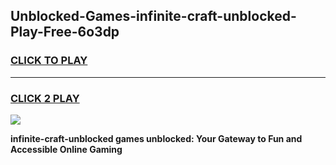 
## Unblocked-Games-infinite-craft-unblocked-Play-Free-6o3dp
<h3>
<a href="https://premium76.site?title=infinite-craft-unblocked&ref=09A">CLICK TO PLAY</a></h3>
<hr>

<h3>
<a href="https://premium76.site?title=infinite-craft-unblocked&ref=09A">CLICK 2 PLAY</a>
  
</h3>

<a href="https://premium76.site?title=infinite-craft-unblocked&ref=09A"><img src="https://clearcache.store/games.png"></a>


**infinite-craft-unblocked games unblocked: Your Gateway to Fun and Accessible Online Gaming**
